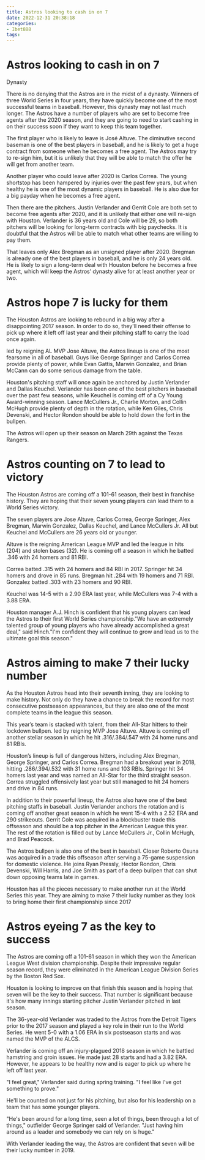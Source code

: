 ```yaml
---
title: Astros looking to cash in on 7
date: 2022-12-31 20:38:18
categories:
- Ibet888
tags:
---
```



#  Astros looking to cash in on 7
Dynasty

There is no denying that the Astros are in the midst of a dynasty. Winners of three World Series in four years, they have quickly become one of the most successful teams in baseball. However, this dynasty may not last much longer. The Astros have a number of players who are set to become free agents after the 2020 season, and they are going to need to start cashing in on their success soon if they want to keep this team together.

The first player who is likely to leave is José Altuve. The diminutive second baseman is one of the best players in baseball, and he is likely to get a huge contract from someone when he becomes a free agent. The Astros may try to re-sign him, but it is unlikely that they will be able to match the offer he will get from another team.

Another player who could leave after 2020 is Carlos Correa. The young shortstop has been hampered by injuries over the past few years, but when healthy he is one of the most dynamic players in baseball. He is also due for a big payday when he becomes a free agent.

Then there are the pitchers. Justin Verlander and Gerrit Cole are both set to become free agents after 2020, and it is unlikely that either one will re-sign with Houston. Verlander is 36 years old and Cole will be 29, so both pitchers will be looking for long-term contracts with big paychecks. It is doubtful that the Astros will be able to match what other teams are willing to pay them.

That leaves only Alex Bregman as an unsigned player after 2020. Bregman is already one of the best players in baseball, and he is only 24 years old. He is likely to sign a long-term deal with Houston before he becomes a free agent, which will keep the Astros’ dynasty alive for at least another year or two.

#  Astros hope 7 is lucky for them

The Houston Astros are looking to rebound in a big way after a disappointing 2017 season. In order to do so, they'll need their offense to pick up where it left off last year and their pitching staff to carry the load once again.

 led by reigning AL MVP Jose Altuve, the Astros lineup is one of the most fearsome in all of baseball. Guys like George Springer and Carlos Correa provide plenty of power, while Evan Gattis, Marwin Gonzalez, and Brian McCann can do some serious damage from the table.

Houston's pitching staff will once again be anchored by Justin Verlander and Dallas Keuchel. Verlander has been one of the best pitchers in baseball over the past few seasons, while Keuchel is coming off of a Cy Young Award-winning season. Lance McCullers Jr., Charlie Morton, and Collin McHugh provide plenty of depth in the rotation, while Ken Giles, Chris Devenski, and Hector Rondon should be able to hold down the fort in the bullpen.

The Astros will open up their season on March 29th against the Texas Rangers.

#  Astros counting on 7 to lead to victory

The Houston Astros are coming off a 101-61 season, their best in franchise history. They are hoping that their seven young players can lead them to a World Series victory.

The seven players are Jose Altuve, Carlos Correa, George Springer, Alex Bregman, Marwin Gonzalez, Dallas Keuchel, and Lance McCullers Jr. All but Keuchel and McCullers are 26 years old or younger.

Altuve is the reigning American League MVP and led the league in hits (204) and stolen bases (32). He is coming off a season in which he batted .346 with 24 homers and 81 RBI.

Correa batted .315 with 24 homers and 84 RBI in 2017. Springer hit 34 homers and drove in 85 runs. Bregman hit .284 with 19 homers and 71 RBI. Gonzalez batted .303 with 23 homers and 90 RBI.

Keuchel was 14-5 with a 2.90 ERA last year, while McCullers was 7-4 with a 3.88 ERA.

Houston manager A.J. Hinch is confident that his young players can lead the Astros to their first World Series championship."We have an extremely talented group of young players who have already accomplished a great deal," said Hinch."I'm confident they will continue to grow and lead us to the ultimate goal this season."

#  Astros aiming to make 7 their lucky number

As the Houston Astros head into their seventh inning, they are looking to make history. Not only do they have a chance to break the record for most consecutive postseason appearances, but they are also one of the most complete teams in the league this season.

This year’s team is stacked with talent, from their All-Star hitters to their lockdown bullpen. led by reigning MVP Jose Altuve. Altuve is coming off another stellar season in which he hit .316/.384/.547 with 24 home runs and 81 RBIs.

Houston’s lineup is full of dangerous hitters, including Alex Bregman, George Springer, and Carlos Correa. Bregman had a breakout year in 2018, hitting .286/.394/.532 with 31 home runs and 103 RBIs. Springer hit 34 homers last year and was named an All-Star for the third straight season. Correa struggled offensively last year but still managed to hit 24 homers and drive in 84 runs.

In addition to their powerful lineup, the Astros also have one of the best pitching staffs in baseball. Justin Verlander anchors the rotation and is coming off another great season in which he went 15-4 with a 2.52 ERA and 290 strikeouts. Gerrit Cole was acquired in a blockbuster trade this offseason and should be a top pitcher in the American League this year. The rest of the rotation is filled out by Lance McCullers Jr., Collin McHugh, and Brad Peacock.

The Astros bullpen is also one of the best in baseball. Closer Roberto Osuna was acquired in a trade this offseason after serving a 75-game suspension for domestic violence. He joins Ryan Pressly, Hector Rondon, Chris Devenski, Will Harris, and Joe Smith as part of a deep bullpen that can shut down opposing teams late in games.

Houston has all the pieces necessary to make another run at the World Series this year. They are aiming to make 7 their lucky number as they look to bring home their first championship since 2017

#  Astros eyeing 7 as the key to success

The Astros are coming off a 101-61 season in which they won the American League West division championship. Despite their impressive regular season record, they were eliminated in the American League Division Series by the Boston Red Sox.

Houston is looking to improve on that finish this season and is hoping that seven will be the key to their success. That number is significant because it's how many innings starting pitcher Justin Verlander pitched in last season.

The 36-year-old Verlander was traded to the Astros from the Detroit Tigers prior to the 2017 season and played a key role in their run to the World Series. He went 5-0 with a 1.06 ERA in six postseason starts and was named the MVP of the ALCS.

Verlander is coming off an injury-plagued 2018 season in which he battled hamstring and groin issues. He made just 28 starts and had a 3.82 ERA. However, he appears to be healthy now and is eager to pick up where he left off last year.

"I feel great," Verlander said during spring training. "I feel like I've got something to prove."

He'll be counted on not just for his pitching, but also for his leadership on a team that has some younger players.

"He's been around for a long time, seen a lot of things, been through a lot of things," outfielder George Springer said of Verlander. "Just having him around as a leader and somebody we can rely on is huge."

With Verlander leading the way, the Astros are confident that seven will be their lucky number in 2019.